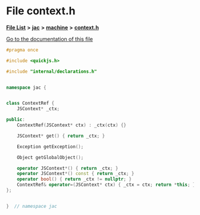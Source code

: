 

# File context.h

[**File List**](files.md) **>** [**jac**](dir_256037ad7d0c306238e2bc4f945d341d.md) **>** [**machine**](dir_10e7d6e7bc593e38e57ffe1bab5ed259.md) **>** [**context.h**](context_8h.md)

[Go to the documentation of this file](context_8h.md)


```C++
#pragma once

#include <quickjs.h>

#include "internal/declarations.h"


namespace jac {


class ContextRef {
    JSContext* _ctx;

public:
    ContextRef(JSContext* ctx) : _ctx(ctx) {}

    JSContext* get() { return _ctx; }

    Exception getException();

    Object getGlobalObject();

    operator JSContext*() { return _ctx; }
    operator JSContext*() const { return _ctx; }
    operator bool() { return _ctx != nullptr; }
    ContextRef& operator=(JSContext* ctx) { _ctx = ctx; return *this; }
};


}  // namespace jac
```


